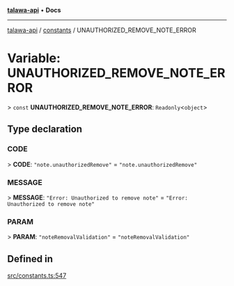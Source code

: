 [**talawa-api**](../../README.md) • **Docs**

***

[talawa-api](../../modules.md) / [constants](../README.md) / UNAUTHORIZED\_REMOVE\_NOTE\_ERROR

# Variable: UNAUTHORIZED\_REMOVE\_NOTE\_ERROR

\> `const` **UNAUTHORIZED\_REMOVE\_NOTE\_ERROR**: `Readonly`\<`object`\>

## Type declaration

### CODE

\> **CODE**: `"note.unauthorizedRemove"` = `"note.unauthorizedRemove"`

### MESSAGE

\> **MESSAGE**: `"Error: Unauthorized to remove note"` = `"Error: Unauthorized to remove note"`

### PARAM

\> **PARAM**: `"noteRemovalValidation"` = `"noteRemovalValidation"`

## Defined in

[src/constants.ts:547](https://github.com/PalisadoesFoundation/talawa-api/blob/2f8fb6988cd34004fbbf76550c8eef691b861a19/src/constants.ts#L547)
